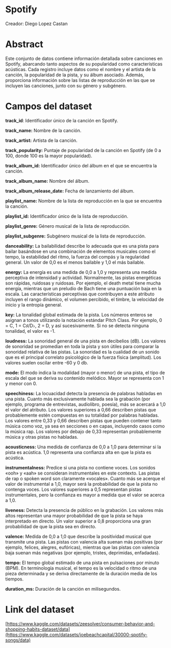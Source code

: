 # Spotify
Creador: Diego Lopez Castan


# Abstract

Este conjunto de datos contiene información detallada sobre canciones en Spotify, abarcando tanto aspectos de su popularidad como características acústicas. Cada registro incluye datos como el nombre y el artista de la canción, la popularidad de la pista, y su álbum asociado. Además, proporciona información sobre las listas de reproducción en las que se incluyen las canciones, junto con su género y subgénero.


# Campos del dataset

**track_id**: Identificador único de la canción en Spotify.

**track_name:** Nombre de la canción.

**track_artist:** Artista de la canción.

**track_popularity:** Puntaje de popularidad de la canción en Spotify (de 0 a 100, donde 100 es la mayor popularidad).

**track_album_id:** Identificador único del álbum en el que se encuentra la canción.

**track_album_name:** Nombre del álbum.

**track_album_release_date:** Fecha de lanzamiento del álbum.

**playlist_name:** Nombre de la lista de reproducción en la que se encuentra la canción.

**playlist_id:** Identificador único de la lista de reproducción.

**playlist_genre:** Género musical de la lista de reproducción.

**playlist_subgenre:** Subgénero musical de la lista de reproducción.

**danceability:** La bailabilidad describe lo adecuada que es una pista para bailar basándose en una combinación de elementos musicales como el tempo, la estabilidad del ritmo, la fuerza del compás y la regularidad general. Un valor de 0,0 es el menos bailable y 1,0 el más bailable.

**energy:** La energía es una medida de 0,0 a 1,0 y representa una medida perceptiva de intensidad y actividad. Normalmente, las pistas energéticas son rápidas, ruidosas y ruidosas. Por ejemplo, el death metal tiene mucha energía, mientras que un preludio de Bach tiene una puntuación baja en la escala. Las características perceptivas que contribuyen a este atributo incluyen el rango dinámico, el volumen percibido, el timbre, la velocidad de inicio y la entropía general.

**key:** La tonalidad global estimada de la pista. Los números enteros se asignan a tonos utilizando la notación estándar Pitch Class. Por ejemplo, 0 = C, 1 = C♯/D♭, 2 = D, y así sucesivamente. Si no se detecta ninguna tonalidad, el valor es -1.

**loudness:** La sonoridad general de una pista en decibelios (dB). Los valores de sonoridad se promedian en toda la pista y son útiles para comparar la sonoridad relativa de las pistas. La sonoridad es la cualidad de un sonido que es el principal correlato psicológico de la fuerza física (amplitud). Los valores suelen oscilar entre -60 y 0 db.

**mode:** El modo indica la modalidad (mayor o menor) de una pista, el tipo de escala del que se deriva su contenido melódico. Mayor se representa con 1 y menor con 0.

**speechiness:** La locuacidad detecta la presencia de palabras habladas en una pista. Cuanto más exclusivamente hablada sea la grabación (por ejemplo, programa de entrevistas, audiolibro, poesía), más se acercará a 1,0 el valor del atributo. Los valores superiores a 0,66 describen pistas que probablemente estén compuestas en su totalidad por palabras habladas. Los valores entre 0,33 y 0,66 describen pistas que pueden contener tanto música como voz, ya sea en secciones o en capas, incluyendo casos como la música rap. Los valores por debajo de 0,33 representan probablemente música y otras pistas no habladas.

**acousticness:** Una medida de confianza de 0,0 a 1,0 para determinar si la pista es acústica. 1,0 representa una confianza alta en que la pista es acústica.

**instrumentalness:** Predice si una pista no contiene voces. Los sonidos «ooh» y «aah» se consideran instrumentales en este contexto. Las pistas de rap o spoken word son claramente «vocales». Cuanto más se acerque el valor de instrumental a 1,0, mayor será la probabilidad de que la pista no contenga voces. Los valores superiores a 0,5 representan pistas instrumentales, pero la confianza es mayor a medida que el valor se acerca a 1,0.

**liveness:** Detecta la presencia de público en la grabación. Los valores más altos representan una mayor probabilidad de que la pista se haya interpretado en directo. Un valor superior a 0,8 proporciona una gran probabilidad de que la pista sea en directo.

**valence:** Medida de 0,0 a 1,0 que describe la positividad musical que transmite una pista. Las pistas con valencia alta suenan más positivas (por ejemplo, felices, alegres, eufóricas), mientras que las pistas con valencia baja suenan más negativas (por ejemplo, tristes, deprimidas, enfadadas).

**tempo:** El tempo global estimado de una pista en pulsaciones por minuto (BPM). En terminología musical, el tempo es la velocidad o ritmo de una pieza determinada y se deriva directamente de la duración media de los tiempos.

**duration_ms:** Duración de la canción en milisegundos.

# Link del dataset
[https://www.kaggle.com/datasets/zeesolver/consumer-behavior-and-shopping-habits-dataset/data](https://www.kaggle.com/datasets/joebeachcapital/30000-spotify-songs/data)
